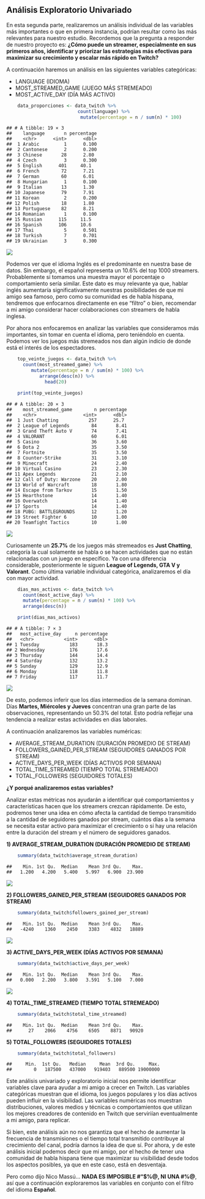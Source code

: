 ## Análisis Exploratorio Univariado

En esta segunda parte, realizaremos un análisis individual de las variables más importantes o que en primera instancia, podrían resultar como las más relevantes para nuestro estudio. Recordemos que la pregunta
a responder de nuestro proyecto es: **¿Cómo puede un streamer, especialmente en sus primeros años, identificar y priorizar las estrategias más efectivas para maximizar su crecimiento y escalar más rápido en Twitch?**

A continuación haremos un análisis en las siguientes variables categóricas:

-   LANGUAGE (IDIOMA)
-   MOST\_STREAMED\_GAME (JUEGO MÁS STREMEADO)
-   MOST\_ACTIVE\_DAY (DÍA MÁS ACTIVO)

<!-- -->
```r
    data_proporciones <- data_twitch %>%
                          count(language) %>%                          
                           mutate(percentage = n / sum(n) * 100)
```
    ## # A tibble: 19 × 3
    ##    language       n percentage
    ##    <chr>      <int>      <dbl>
    ##  1 Arabic         1      0.100
    ##  2 Cantonese      2      0.200
    ##  3 Chinese       28      2.80 
    ##  4 Czech          3      0.300
    ##  5 English      401     40.1  
    ##  6 French        72      7.21 
    ##  7 German        60      6.01 
    ##  8 Hungarian      1      0.100
    ##  9 Italian       13      1.30 
    ## 10 Japanese      79      7.91 
    ## 11 Korean         2      0.200
    ## 12 Polish        18      1.80 
    ## 13 Portuguese    82      8.21 
    ## 14 Romanian       1      0.100
    ## 15 Russian      115     11.5  
    ## 16 Spanish      106     10.6  
    ## 17 Thai           5      0.501
    ## 18 Turkish        7      0.701
    ## 19 Ukrainian      3      0.300

![](figuras/figuras_analisis_exploratorio_univariado/unnamed-chunk-3-1.png)

Podemos ver que el idioma Inglés es el predominante en nuestra base de datos. Sin embargo, el español representa un 10.6% del top 1000 streamers. Probablemente si tomamos una muestra mayor el porcentaje o
comportamiento sería similar. Este dato es muy relevante ya que, hablar inglés aumentaría significativamente nuestras posibilidades de que mi amigo sea famoso, pero como su comunidad es de habla hispana, tendremos que enfocarnos directamente en ese “filtro” o bien, recomendar a mi amigo considerar hacer colaboraciones con streamers de habla inglesa.

Por ahora nos enfocaremos en analizar las variables que consideramos más importantes, sin tomar en cuenta el idioma, pero teniéndolo en cuenta. Podemos ver los juegos más stremeados nos dan algún indicio de donde está el interés de los espectadores.
```r
    top_veinte_juegos <- data_twitch %>% 
      count(most_streamed_game) %>% 
         mutate(percentage = n / sum(n) * 100) %>% 
            arrange(desc(n)) %>% 
              head(20)
```
```r
    print(top_veinte_juegos)
```
    ## # A tibble: 20 × 3
    ##    most_streamed_game        n percentage
    ##    <chr>                 <int>      <dbl>
    ##  1 Just Chatting           257      25.7 
    ##  2 League of Legends        84       8.41
    ##  3 Grand Theft Auto V       74       7.41
    ##  4 VALORANT                 60       6.01
    ##  5 Casino                   36       3.60
    ##  6 Dota 2                   35       3.50
    ##  7 Fortnite                 35       3.50
    ##  8 Counter-Strike           31       3.10
    ##  9 Minecraft                24       2.40
    ## 10 Virtual Casino           23       2.30
    ## 11 Apex Legends             21       2.10
    ## 12 Call of Duty: Warzone    20       2.00
    ## 13 World of Warcraft        18       1.80
    ## 14 Escape from Tarkov       15       1.50
    ## 15 Hearthstone              14       1.40
    ## 16 Overwatch                14       1.40
    ## 17 Sports                   14       1.40
    ## 18 PUBG: BATTLEGROUNDS      12       1.20
    ## 19 Street Fighter 6         10       1.00
    ## 20 Teamfight Tactics        10       1.00

![](figuras/figuras_analisis_exploratorio_univariado/unnamed-chunk-6-1.png)

Curiosamente un **25.7%** de los juegos más stremeados es **Just Chatting**, categoría la cual solamente se habla o se hacen actividades que no están relacionadas con un juego en específico. Ya con una diferencia considerable, posteriormente le siguen **League of Legends, GTA V y Valorant**. Como última variable individual categórica, analizaremos el día con mayor actividad.

```r
    dias_mas_activos <- data_twitch %>% 
      count(most_active_day) %>% 
      mutate(percentage = n / sum(n) * 100) %>% 
      arrange(desc(n))
```
```r
    print(dias_mas_activos)
```
    ## # A tibble: 7 × 3
    ##   most_active_day     n percentage
    ##   <chr>           <int>      <dbl>
    ## 1 Tuesday           183       18.3
    ## 2 Wednesday         176       17.6
    ## 3 Thursday          144       14.4
    ## 4 Saturday          132       13.2
    ## 5 Sunday            129       12.9
    ## 6 Monday            118       11.8
    ## 7 Friday            117       11.7

![](figuras/figuras_analisis_exploratorio_univariado/unnamed-chunk-9-1.png)

De esto, podemos inferir que los días intermedios de la semana dominan. Días **Martes, Miércoles y Jueves** concentran una gran parte de las observaciones, representando un 50.3% del total. Esto podría reflejar una tendencia a realizar estas actividades en días laborales.

A continuación analizaremos las variables numéricas:

-   AVERAGE\_STREAM\_DURATION (DURACIÓN PROMEDIO DE STREAM)
-   FOLLOWERS\_GAINED\_PER\_STREAM (SEGUIDORES GANADOS POR STREAM)
-   ACTIVE\_DAYS\_PER\_WEEK (DÍAS ACTIVOS POR SEMANA)
-   TOTAL\_TIME\_STREAMED (TIEMPO TOTAL STREMEADO)
-   TOTAL\_FOLLOWERS (SEGUIDORES TOTALES)

**¿Y porqué analizaremos estas variables?**

Analizar estas métricas nos ayudarán a identificar qué comportamientos y características hacen que los streamers crezcan rápidamente. De esto, podremos tener una idea en cómo afecta la cantidad de tiempo transmitido a la cantidad de seguidores ganados por stream, cuántos días a la semana se necesita estar activo para maximizar el crecimiento o si hay una relación entre la duración del stream y el número de seguidores ganados.

**1) AVERAGE\_STREAM\_DURATION (DURACIÓN PROMEDIO DE STREAM)**
```r
    summary(data_twitch$average_stream_duration)
```
    ##    Min. 1st Qu.  Median    Mean 3rd Qu.    Max. 
    ##   1.200   4.200   5.400   5.997   6.900  23.900

![](figuras/figuras_analisis_exploratorio_univariado/unnamed-chunk-11-1.png)

**2) FOLLOWERS\_GAINED\_PER\_STREAM (SEGUIDORES GANADOS POR STREAM)**
```r
    summary(data_twitch$followers_gained_per_stream)
```
    ##    Min. 1st Qu.  Median    Mean 3rd Qu.    Max. 
    ##   -4240    1360    2450    3383    4832   18889

![](figuras/figuras_analisis_exploratorio_univariado/unnamed-chunk-13-1.png)

**3) ACTIVE\_DAYS\_PER\_WEEK (DÍAS ACTIVOS POR SEMANA)**
```r
    summary(data_twitch$active_days_per_week)
```
    ##    Min. 1st Qu.  Median    Mean 3rd Qu.    Max. 
    ##   0.000   2.200   3.800   3.591   5.100   7.000

![](figuras/figuras_analisis_exploratorio_univariado/unnamed-chunk-15-1.png)

**4) TOTAL\_TIME\_STREAMED (TIEMPO TOTAL STREMEADO)**
```r
    summary(data_twitch$total_time_streamed)
```
    ##    Min. 1st Qu.  Median    Mean 3rd Qu.    Max. 
    ##      27    2066    4756    6505    8871   90920

**5) TOTAL\_FOLLOWERS (SEGUIDORES TOTALES)**
```r
    summary(data_twitch$total_followers)
```
    ##     Min.  1st Qu.   Median     Mean  3rd Qu.     Max. 
    ##        0   187500   437000   919403   889500 19000000

Este análisis univariado y exploratorio inicial nos permite identificar variables clave para ayudar a mi amigo a crecer en Twitch. Las variables categóricas muestran que el idioma, los juegos populares y los días activos pueden influir en la visibilidad. Las variables numéricas nos muestran distribuciones, valores medios y técnicas o comportamientos que utilizan los mejores creadores de contenido en Twitch que serviriían eventualmente a mi amigo, para replicar.

Si bien, este análisis aún no nos garantiza que el hecho de aumentar la frecuencia de transmisiones o el tiempo total transmitido contribuye al crecimiento del canal, podría darnos la idea de que sí. Por ahora, y de este análisis inicial podemos decir que mi amigo, por el hecho de tener una comunidad de habla hispana tiene que maximizar su visibilidad desde todos los aspectos posibles, ya que en este caso, está en desventaja.

Pero como dijo Nico Massú… **NADA ES IMPOSIBLE \#“$%@, NI UNA \#%@**, así que a continuación exploraremos las variables en conjunto con el filtro del idioma **Español**.
